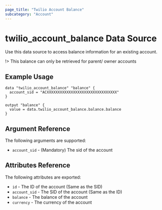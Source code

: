 ```yaml
---
page_title: "Twilio Account Balance"
subcategory: "Account"
---
```


# twilio_account_balance Data Source

Use this data source to access balance information for an existing account.

!> This balance can only be retrieved for parent/ owner accounts

## Example Usage

```hcl
data "twilio_account_balance" "balance" {
  account_sid = "ACXXXXXXXXXXXXXXXXXXXXXXXXXXXXXXXX"
}

output "balance" {
  value = data.twilio_account_balance.balance.balance
}
```

## Argument Reference

The following arguments are supported:

- `account_sid` - (Mandatory) The sid of the account

## Attributes Reference

The following attributes are exported:

- `id` - The ID of the account (Same as the SID)
- `account_sid` - The SID of the account (Same as the ID)
- `balance` - The balance of the account
- `currency` - The currency of the account
